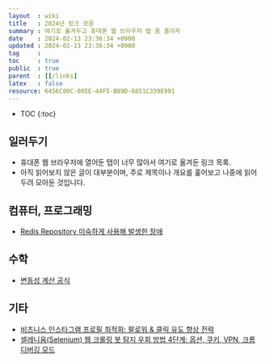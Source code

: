 ```yaml
---
layout  : wiki
title   : 2024년 링크 모음
summary : 여기로 옮겨두고 휴대폰 웹 브라우저 탭 좀 줄이자
date    : 2024-02-13 23:36:34 +0900
updated : 2024-02-13 23:36:34 +0900
tag     : 
toc     : true
public  : true
parent  : [[/links] 
latex   : false
resource: 6456C80C-005E-44F5-B89D-6851C339E991
---
```

* TOC
{:toc}

## 일러두기

- 휴대폰 웹 브라우저에 열어둔 탭이 너무 많아서 여기로 옮겨둔 링크 목록.
- 아직 읽어보지 않은 글이 대부분이며, 주로 제목이나 개요를 훑어보고 나중에 읽어두려 모아둔 것입니다.

## 컴퓨터, 프로그래밍
- [Redis Repository 미숙하게 사용해 발생한 장애](https://hyperconnect.github.io/2022/12/12/fix-increasing-memory-usage.html)

## 수학
- [변동성 계산 공식](https://blog.naver.com/hikieconomist/222416433433)

## 기타
- [비즈니스 인스타그램 프로필 최적화: 팔로워 & 클릭 유도 향상 전략](https://yoonminlee.com/instagram-profile-optimization)
- [셀레니움(Selenium) 웹 크롤링 봇 탐지 우회 방법 4단계: 옵션, 쿠키, VPN, 크롬 디버깅 모드](https://yoonminlee.com/selenium-bot-detection-bypass#11-chrome)
